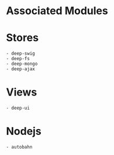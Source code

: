 Associated Modules
================


Stores
==========

	- deep-swig
	- deep-fs
	- deep-mongo
	- deep-ajax


Views
==========

	- deep-ui


Nodejs
==========

	- autobahn
	
